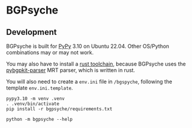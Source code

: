 # BGPsyche

## Development

BGPsyche is built for [PyPy](https://www.pypy.org/download.html) 3.10 on Ubuntu
22.04. Other OS/Python combinations may or may not work.

You may also have to install a [rust
toolchain](https://www.rust-lang.org/tools/install), because BGPsyche uses the
[pybgpkit-parser](https://github.com/bgpkit) MRT parser, which is written in
rust.

You will also need to create a `env.ini` file in `/bgspyche`, following the
template `env.ini.template`.

```
pypy3.10 -m venv .venv
. .venv/bin/activate
pip install -r bgpsyche/requirements.txt

python -m bgpsyche --help
```
